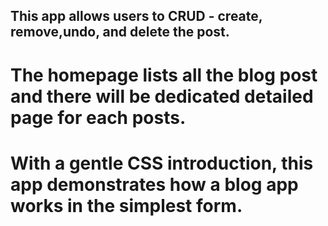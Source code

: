## This app  allows users to CRUD - create, remove,undo, and delete the post.
# The homepage lists all the blog post and there will be dedicated detailed page for each posts.
# With a gentle CSS introduction, this app demonstrates how a blog app works in the simplest form.

